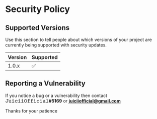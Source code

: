 # Security Policy

## Supported Versions

Use this section to tell people about which versions of your project are
currently being supported with security updates.

| Version | Supported          |
| ------- | ------------------ |
| 1.0.x   | :white_check_mark: |


## Reporting a Vulnerability

If you notice a bug or a vulnerability then contact **𝙹𝚞𝚒𝚌𝚒𝚒𝙾𝚏𝚏𝚒𝚌𝚒𝚊𝚕#5169** or **[juiciiofficial@gmail.com](mailto:juiciiofficial@gmail.com)**

Thanks for your patience
